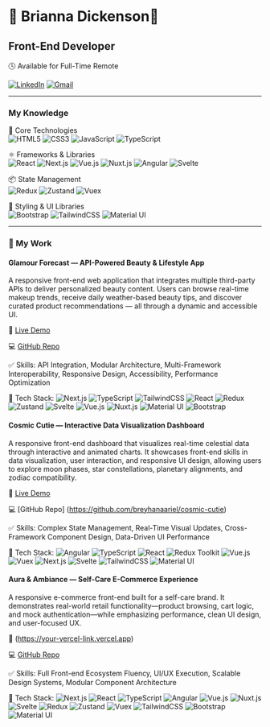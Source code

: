 # 🎀 Brianna Dickenson🎀

## **Front-End Developer**

🕓 Available for Full-Time Remote

[![LinkedIn](https://img.shields.io/badge/-LinkedIn-0077B5?style=flat-square&logo=linkedin&logoColor=white)](https://www.linkedin.com/in/brianna-dickenson-9555515b) [![Gmail](https://img.shields.io/badge/Email%20Me-D14836?style=flat-square&logo=gmail&logoColor=white)](mailto:breyhanadickenson@gmail.com?subject=Interested%20in%20Working%20With%20You)

---

### My Knowledge

🧰 Core Technologies  
![HTML5](https://img.shields.io/badge/HTML5-E34F26?style=flat-square&logo=html5&logoColor=white) 
![CSS3](https://img.shields.io/badge/CSS3-1572B6?style=flat-square&logo=css3&logoColor=white) 
![JavaScript](https://img.shields.io/badge/JavaScript-F7DF1E?style=flat-square&logo=javascript&logoColor=black) 
![TypeScript](https://img.shields.io/badge/-TypeScript-3178C6?style=flat-square&logo=typescript&logoColor=white)  

⚛️ Frameworks & Libraries  
![React](https://img.shields.io/badge/-React-61DAFB?style=flat-square&logo=react&logoColor=black) 
![Next.js](https://img.shields.io/badge/-Next.js-000?style=flat-square&logo=nextdotjs&logoColor=white) 
![Vue.js](https://img.shields.io/badge/-Vue.js-42B883?style=flat-square&logo=vue.js&logoColor=white) 
![Nuxt.js](https://img.shields.io/badge/Nuxt.js-00DC82?style=flat-square&logo=nuxt.js&logoColor=white) 
![Angular](https://img.shields.io/badge/Angular-DD0031?style=flat-square&logo=angular&logoColor=white) 
![Svelte](https://img.shields.io/badge/Svelte-FF3E00?style=flat-square&logo=svelte&logoColor=white)  

📦 State Management  
![Redux](https://img.shields.io/badge/Redux-764ABC?style=flat-square&logo=redux&logoColor=white) 
![Zustand](https://img.shields.io/badge/Zustand-000000?style=flat-square&logo=zustand&logoColor=white) 
![Vuex](https://img.shields.io/badge/Vuex-4FC08D?style=flat-square&logo=vue.js&logoColor=white)  

🎨 Styling & UI Libraries  
![Bootstrap](https://img.shields.io/badge/Bootstrap-7952B3?style=flat-square&logo=bootstrap&logoColor=white) 
![TailwindCSS](https://img.shields.io/badge/-Tailwind-38B2AC?style=flat-square&logo=tailwind-css&logoColor=white) 
![Material UI](https://img.shields.io/badge/-MaterialUI-0081CB?style=flat-square&logo=mui&logoColor=white)

---
### 🧩 My Work
#### **Glamour Forecast — API-Powered Beauty & Lifestyle App**

A responsive front-end web application that integrates multiple third-party APIs to deliver personalized beauty content. Users can browse real-time makeup trends, receive daily weather-based beauty tips, and discover curated product recommendations — all through a dynamic and accessible UI.

🔗 [Live Demo](https://your-vercel-link.vercel.app)

💻 [GitHub Repo](https://github.com/breyhanaariel/glamour-forecast)

✅ Skills: API Integration, Modular Architecture, Multi-Framework Interoperability, Responsive Design, Accessibility, Performance Optimization

🚀 Tech Stack: ![Next.js](https://img.shields.io/badge/Next.js-000000?style=flat-square&logo=nextdotjs&logoColor=white)  ![TypeScript](https://img.shields.io/badge/TypeScript-3178C6?style=flat-square&logo=typescript&logoColor=white)  ![TailwindCSS](https://img.shields.io/badge/TailwindCSS-38B2AC?style=flat-square&logo=tailwind-css&logoColor=white) ![React](https://img.shields.io/badge/React-61DAFB?style=flat-square&logo=react&logoColor=black)  ![Redux](https://img.shields.io/badge/Redux-764ABC?style=flat-square&logo=redux&logoColor=white) ![Zustand](https://img.shields.io/badge/Zustand-000000?style=flat-square&logo=zustand&logoColor=white)  ![Svelte](https://img.shields.io/badge/Svelte-FF3E00?style=flat-square&logo=svelte&logoColor=white) ![Vue.js](https://img.shields.io/badge/Vue.js-42B883?style=flat-square&logo=vue.js&logoColor=white) ![Nuxt.js](https://img.shields.io/badge/Nuxt.js-00DC82?style=flat-square&logo=nuxt.js&logoColor=white)  ![Material UI](https://img.shields.io/badge/Material_UI-0081CB?style=flat-square&logo=mui&logoColor=white)  ![Bootstrap](https://img.shields.io/badge/Bootstrap-7952B3?style=flat-square&logo=bootstrap&logoColor=white)


#### **Cosmic Cutie — Interactive Data Visualization Dashboard**

A responsive front-end dashboard that visualizes real-time celestial data through interactive and animated charts. It showcases front-end skills in data visualization, user interaction, and responsive UI design, allowing users to explore moon phases, star constellations, planetary alignments, and zodiac compatibility.

🔗 [Live Demo](https://your-vercel-link.vercel.app)  

💻 [GitHub Repo] (https://github.com/breyhanaariel/cosmic-cutie)

✅ Skills: Complex State Management, Real-Time Visual Updates, Cross-Framework Component Design, Data-Driven UI Performance

🚀 Tech Stack: ![Angular](https://img.shields.io/badge/Angular-DD0031?logo=angular&logoColor=white) ![TypeScript](https://img.shields.io/badge/TypeScript-3178C6?logo=typescript&logoColor=white) ![React](https://img.shields.io/badge/React-61DAFB?logo=react&logoColor=black) ![Redux Toolkit](https://img.shields.io/badge/Redux%20Toolkit-764ABC?logo=redux&logoColor=white) ![Vue.js](https://img.shields.io/badge/Vue.js-42B883?logo=vue.js&logoColor=white) ![Vuex](https://img.shields.io/badge/Vuex-35495E?logo=vue.js&logoColor=white) ![Next.js](https://img.shields.io/badge/Next.js-000000?logo=next.js&logoColor=white) ![Svelte](https://img.shields.io/badge/Svelte-FF3E00?logo=svelte&logoColor=white) ![TailwindCSS](https://img.shields.io/badge/TailwindCSS-06B6D4?logo=tailwindcss&logoColor=white) ![Material UI](https://img.shields.io/badge/Material%20UI-007FFF?logo=mui&logoColor=white)


#### **Aura & Ambiance — Self-Care E-Commerce Experience**

A responsive e-commerce front-end built for a self-care brand. It demonstrates real-world retail functionality—product browsing, cart logic, and mock authentication—while emphasizing performance, clean UI design, and user-focused UX.

🔗 (https://your-vercel-link.vercel.app)  

💻 [GitHub Repo](https://github.com/breyhanaariel/aura-ambiance)

✅ Skills: Full Front-end Ecosystem Fluency, UI/UX Execution, Scalable Design Systems, Modular Component Architecture

🚀 Tech Stack: 
![Next.js](https://img.shields.io/badge/Next.js-000000?logo=next.js&logoColor=white) ![React](https://img.shields.io/badge/React-61DAFB?logo=react&logoColor=black) ![TypeScript](https://img.shields.io/badge/TypeScript-3178C6?logo=typescript&logoColor=white) ![Angular](https://img.shields.io/badge/Angular-DD0031?logo=angular&logoColor=white) ![Vue.js](https://img.shields.io/badge/Vue.js-42B883?logo=vue.js&logoColor=white) ![Nuxt.js](https://img.shields.io/badge/Nuxt.js-00DC82?logo=nuxt.js&logoColor=white) ![Svelte](https://img.shields.io/badge/Svelte-FF3E00?logo=svelte&logoColor=white) ![Redux](https://img.shields.io/badge/Redux-764ABC?logo=redux&logoColor=white) ![Zustand](https://img.shields.io/badge/Zustand-443E38?logo=react&logoColor=white) ![Vuex](https://img.shields.io/badge/Vuex-35495E?logo=vue.js&logoColor=white) ![TailwindCSS](https://img.shields.io/badge/TailwindCSS-06B6D4?logo=tailwindcss&logoColor=white) ![Bootstrap](https://img.shields.io/badge/Bootstrap-7952B3?logo=bootstrap&logoColor=white) ![Material UI](https://img.shields.io/badge/Material%20UI-007FFF?logo=mui&logoColor=white)
